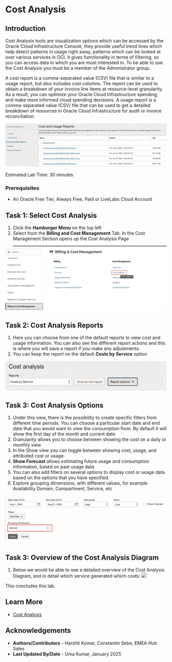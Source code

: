 # Cost Analysis

## Introduction
Cost Analysis tools are visualization options which can be accessed by the Oracle Cloud Infrastructure Console, they provide useful trend lines which help detect patterns in usage right away, patterns which can be looked at over various services in OCI. It gives functionality in terms of filtering, so you can access data in which you are most interested in. To be able to use the Cost Analysis you must be a member of the Administrator group.

A cost report is a comma-separated value (CSV) file that is similar to a usage report, but also includes cost columns. The report can be used to obtain a breakdown of your invoice line items at resource-level granularity. As a result, you can optimize your Oracle Cloud Infrastructure spending, and make more informed cloud spending decisions.
A usage report is a comma-separated value (CSV) file that can be used to get a detailed breakdown of resources in Oracle Cloud Infrastructure for audit or invoice reconciliation.

  ![](./images/costanalysis_0.png " ")

Estimated Lab Time: 30 minutes

### Prerequisites

* An Oracle Free Tier, Always Free, Paid or LiveLabs Cloud Account


## Task 1: Select Cost Analysis

1. Click the **Hamburger Menu** on the top left
2. Select from the **Billing and Cost Management** Tab. In the Cost Management Section opens up the Cost Analysis Page

  ![](./images/costanalysis_1.png " ")

  ## Task 2: Cost Analysis Reports

1. Here you can choose from one of the default reports to view cost and usage information. You can also see the different report actions and this is where you will save a report if you make any adjustments.
2. You can keep the report on the default **Costs by Service** option

  ![](./images/costanalysis_2.png " ")

## Task 3: Cost Analysis Options

1. Under this view, there is the possibility to create specific filters from different time periods. You can choose a particular start date and end date that you would want to view the consumption from. By default it will show the first day of the month and current date
2. Granularity allows you to choose between showing the cost on a daily or monthly view
3. In the Show view you can toggle between showing cost, usage, and attributed cost or usage.
4. **Show Forecast** allows estimating future usage and consumption information, based on past usage data
5. You can also add filters on several options to display cost or usage data based on the options that you have specified. 
6. Explore grouping dimensions, with different values, for example Availability Domain, Compartment, Service, etc

  ![](./images/costanalysis_3.png " ")

## Task 3: Overview of the Cost Analysis Diagram

1. Below we would be able to see a detailed overview of the Cost Analysis Diagram, and in detail which service generated which costs:
  ![](./images/Step5.png " ")

This concludes this lab.

## Learn More
* [Cost Analysis](https://docs.cloud.oracle.com/en-us/iaas/Content/Billing/Concepts/costanalysisoverview.htm)

## Acknowledgements
* **Authors/Contributors** - Harshit Kumar, Constantin Sebe, EMEA Hub Sales
* **Last Updated By/Date** - Uma Kumar, January 2025

